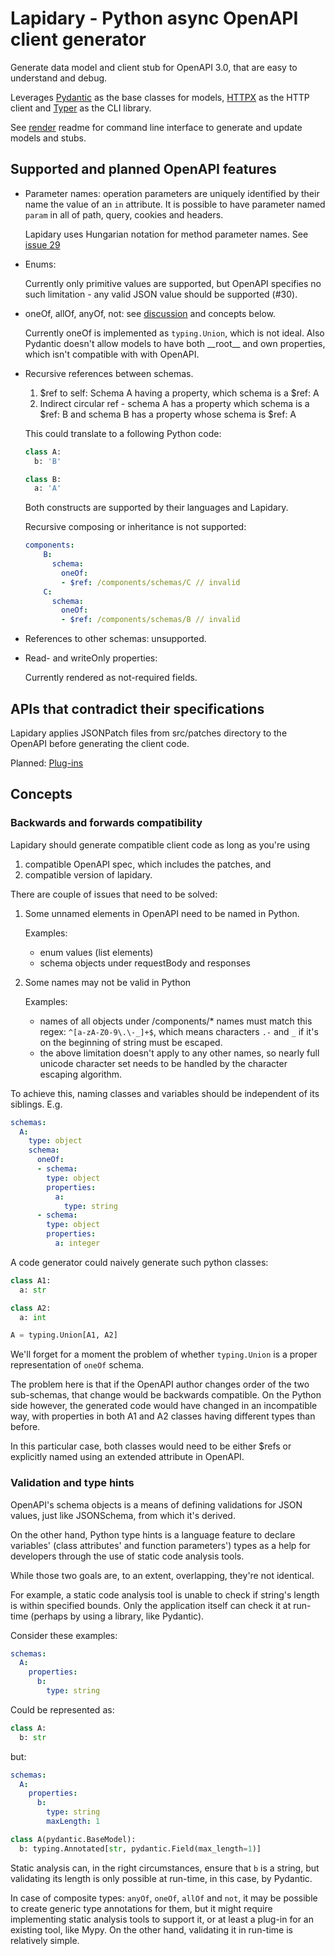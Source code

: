 # Lapidary - Python async OpenAPI client generator

Generate data model and client stub for OpenAPI 3.0, that are easy to understand and debug.

Leverages [Pydantic](https://github.com/pydantic/pydantic) as the base classes for models,
[HTTPX](https://github.com/encode/httpx) as the HTTP client
and [Typer](https://typer.tiangolo.com/) as the CLI library.

See [render](./lapidary-render) readme for command line interface to generate and update models and stubs.

## Supported and planned OpenAPI features

- Parameter names: operation parameters are uniquely identified by their name the value of an `in` attribute. It is possible to have parameter named `param` in all of path, query, cookies and headers.
  
  Lapidary uses Hungarian notation for method parameter names. See [issue 29](#29)
- Enums:
    
    Currently only primitive values are supported, but OpenAPI specifies no such limitation - any valid JSON value should be supported (#30). 
- oneOf, allOf, anyOf, not: see [discussion](#20) and concepts below.
    
    Currently oneOf is implemented as `typing.Union`, which is not ideal. Also Pydantic doesn't allow models to have both \_\_root__ and own properties, which isn't compatible with with OpenAPI.
- Recursive references between schemas.

    1. $ref to self: Schema A having a property, which schema is a $ref: A
    2. Indirect circular ref - schema A has a property which schema is a $ref: B and schema B has a property whose schema is $ref: A

    This could translate to a following Python code:

    ```python
    class A:
      b: 'B'
  
    class B:
      a: 'A'
    ```
    Both constructs are supported by their languages and Lapidary.

    Recursive composing or inheritance is not supported:
    ```yaml
    components:
        B:
          schema:
            oneOf:
            - $ref: /components/schemas/C // invalid
        C:
          schema:
            oneOf:
            - $ref: /components/schemas/B // invalid
    ```

- References to other schemas: unsupported.
- Read- and writeOnly properties:

   Currently rendered as not-required fields.

## APIs that contradict their specifications

Lapidary applies JSONPatch files from src/patches directory to the OpenAPI before generating the client code.

Planned: [Plug-ins](#31)

## Concepts
### Backwards and forwards compatibility

Lapidary should generate compatible client code as long as you're using
1. compatible OpenAPI spec, which includes the patches, and
2. compatible version of lapidary.

There are couple of issues that need to be solved:
1. Some unnamed elements in OpenAPI need to be named in Python.
    
    Examples:
    - enum values (list elements)
    - schema objects under requestBody and responses

2. Some names may not be valid in Python

    Examples:
    - names of all objects under /components/* names must match this regex: `^[a-zA-Z0-9\.\-_]+$`, which means characters `.-` and `_` if it's on the beginning of string must be escaped.
    - the above limitation doesn't apply to any other names, so nearly full unicode character set needs to be handled by the character escaping algorithm.

To achieve this, naming classes and variables should be independent of its siblings. E.g.

```yaml
schemas:
  A:
    type: object
    schema:
      oneOf:
      - schema:
        type: object
        properties:
          a:
            type: string
      - schema:
        type: object
        properties:
          a: integer  
```

A code generator could naively generate such python classes:
```python
class A1:
  a: str

class A2:
  a: int

A = typing.Union[A1, A2]
```

We'll forget for a moment the problem of whether `typing.Union` is a proper representation of `oneOf` schema.

The problem here is that if the OpenAPI author changes order of the two sub-schemas, that change would be backwards compatible.
On the Python side however, the generated code would have changed in an incompatible way, with properties in both A1 and A2 classes having different types than before.

In this particular case, both classes would need to be either $refs or explicitly named using an extended attribute in OpenAPI.

### Validation and type hints

OpenAPI's schema objects is a means of defining validations for JSON values, just like JSONSchema, from which it's derived.

On the other hand, Python type hints is a language feature to declare variables' (class attributes' and function parameters') types as a help for developers
through the use of static code analysis tools.

While those two goals are, to an extent, overlapping, they're not identical.

For example, a static code analysis tool is unable to check if string's length is within specified bounds. Only the application itself can check it at run-time
(perhaps by using a library, like Pydantic).

Consider these examples:

```yaml
schemas:
  A:
    properties:
      b:
        type: string
```

Could be represented as:

```python
class A:
  b: str
```

but:

```yaml
schemas:
  A:
    properties:
      b:
        type: string
        maxLength: 1
```

```python
class A(pydantic.BaseModel):
  b: typing.Annotated[str, pydantic.Field(max_length=1)]
```

Static analysis can, in the right circumstances, ensure that `b` is a string, but validating its length is only possible at run-time, in this case, by Pydantic.

In case of composite types: `anyOf`, `oneOf`, `allOf` and `not`, it may be possible to create generic type annotations for them, but it might require implementing static analysis tools to support it, or at least a plug-in for an existing tool, like Mypy.
On the other hand, validating it in run-time is relatively simple.

